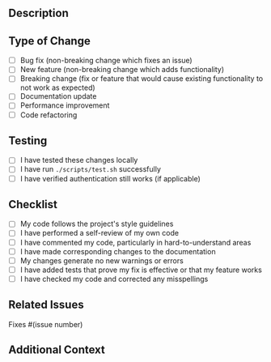 ## Description
<!-- Please provide a clear and concise description of your changes -->

## Type of Change
<!-- Please check the relevant option -->

- [ ] Bug fix (non-breaking change which fixes an issue)
- [ ] New feature (non-breaking change which adds functionality)
- [ ] Breaking change (fix or feature that would cause existing functionality to not work as expected)
- [ ] Documentation update
- [ ] Performance improvement
- [ ] Code refactoring

## Testing
<!-- Please describe the tests you ran to verify your changes -->

- [ ] I have tested these changes locally
- [ ] I have run `./scripts/test.sh` successfully
- [ ] I have verified authentication still works (if applicable)

## Checklist
<!-- Please check all that apply -->

- [ ] My code follows the project's style guidelines
- [ ] I have performed a self-review of my own code
- [ ] I have commented my code, particularly in hard-to-understand areas
- [ ] I have made corresponding changes to the documentation
- [ ] My changes generate no new warnings or errors
- [ ] I have added tests that prove my fix is effective or that my feature works
- [ ] I have checked my code and corrected any misspellings

## Related Issues
<!-- Please link any related issues here -->

Fixes #(issue number)

## Additional Context
<!-- Add any other context or screenshots about the pull request here -->
